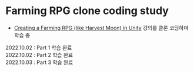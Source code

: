 # Farming RPG clone coding study

- [Creating a Farming RPG (like Harvest Moon) in Unity](https://youtu.be/REPefSyru-I) 강의를 클론 코딩하며 학습 중

2022.10.02 : Part 1 학습 완료
<br>
2022.10.02 : Part 2 학습 완료
<br>
2022.10.03 : Part 3 학습 완료
